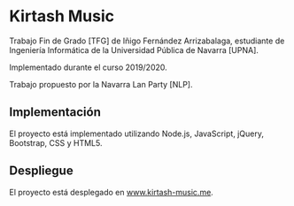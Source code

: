 # Kirtash Music

Trabajo Fin de Grado [TFG] de Iñigo Fernández Arrizabalaga, estudiante de Ingeniería Informática de la Universidad Pública de Navarra [UPNA]. 

Implementado durante el curso 2019/2020.

Trabajo propuesto por la Navarra Lan Party [NLP].

## Implementación

El proyecto está implementado utilizando Node.js, JavaScript, jQuery, Bootstrap, CSS y HTML5.

## Despliegue

El proyecto está desplegado en www.kirtash-music.me. 